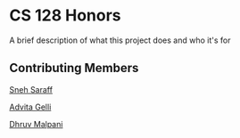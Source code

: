 
# CS 128 Honors

A brief description of what this project does and who it's for


## Contributing Members

[Sneh Saraff](https://github.com/sneh-saraff)

[Advita Gelli](https://github.com/advitagelli)

[Dhruv Malpani](https://github.com/DhrvM)



